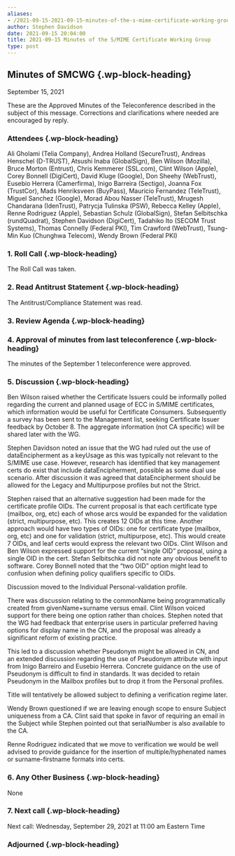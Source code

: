 ```yaml
---
aliases:
- /2021-09-15-2021-09-15-minutes-of-the-s-mime-certificate-working-group/
author: Stephen Davidson
date: 2021-09-15 20:04:00
title: 2021-09-15 Minutes of the S/MIME Certificate Working Group
type: post
---
```


## Minutes of SMCWG {.wp-block-heading}

September 15, 2021

These are the Approved Minutes of the Teleconference described in the subject of this message. Corrections and clarifications where needed are encouraged by reply.

### Attendees {.wp-block-heading}

Ali Gholami (Telia Company), Andrea Holland (SecureTrust), Andreas Henschel (D-TRUST), Atsushi Inaba (GlobalSign), Ben Wilson (Mozilla), Bruce Morton (Entrust), Chris Kemmerer (SSL.com), Clint Wilson (Apple), Corey Bonnell (DigiCert), David Kluge (Google), Don Sheehy (WebTrust), Eusebio Herrera (Camerfirma), Inigo Barreira (Sectigo), Joanna Fox (TrustCor), Mads Henriksveen (BuyPass), Mauricio Fernandez (TeleTrust), Miguel Sanchez (Google), Morad Abou Nasser (TeleTrust), Mrugesh Chandarana (IdenTrust), Patrycja Tulinska (PSW), Rebecca Kelley (Apple), Renne Rodriguez (Apple), Sebastian Schulz (GlobalSign), Stefan Selbitschka (rundQuadrat), Stephen Davidson (DigiCert), Tadahiko Ito (SECOM Trust Systems), Thomas Connelly (Federal PKI), Tim Crawford (WebTrust), Tsung-Min Kuo (Chunghwa Telecom), Wendy Brown (Federal PKI)

### 1. Roll Call {.wp-block-heading}

The Roll Call was taken.

### 2. Read Antitrust Statement {.wp-block-heading}

The Antitrust/Compliance Statement was read.

### 3. Review Agenda {.wp-block-heading}

### 4. Approval of minutes from last teleconference {.wp-block-heading}

The minutes of the September 1 teleconference were approved.

### 5. Discussion {.wp-block-heading}

Ben Wilson raised whether the Certificate Issuers could be informally polled regarding the current and planned usage of ECC in S/MIME certificates, which information would be useful for Certificate Consumers. Subsequently a survey has been sent to the Management list, seeking Certificate Issuer feedback by October 8. The aggregate information (not CA specific) will be shared later with the WG.

Stephen Davidson noted an issue that the WG had ruled out the use of dataEncipherment as a keyUsage as this was typically not relevant to the S/MIME use case. However, research has identified that key management certs do exist that include dataEncipherment, possible as some dual use scenario. After discussion it was agreed that dataEncipherment should be allowed for the Legacy and Multipurpose profiles but not the Strict.

Stephen raised that an alternative suggestion had been made for the certificate profile OIDs. The current proposal is that each certificate type (mailbox, org, etc) each of whose arcs would be expanded for the validation (strict, multipurpose, etc). This creates 12 OIDs at this time. Another approach would have two types of OIDs: one for certificate type (mailbox, org, etc) and one for validation (strict, multipurpose, etc). This would create 7 OIDs, and leaf certs would express the relevant two OIDs. Clint Wilson and Ben Wilson expressed support for the current “single OID” proposal, using a single OID in the cert. Stefan Selbitschka did not note any obvious benefit to software. Corey Bonnell noted that the “two OID” option might lead to confusion when defining policy qualifiers specific to OIDs.

Discussion moved to the Individual Personal-validation profile.

There was discussion relating to the commonName being programmatically created from givenName+surname versus email. Clint Wilson voiced support for there being one option rather than choices. Stephen noted that the WG had feedback that enterprise users in particular preferred having options for display name in the CN, and the proposal was already a significant reform of existing practice.

This led to a discussion whether Pseudonym might be allowed in CN, and an extended discussion regarding the use of Pseudonym attribute with input from Inigo Barreiro and Eusebio Herrera. Concrete guidance on the use of Pseudonym is difficult to find in standards. It was decided to retain Pseudonym in the Mailbox profiles but to drop it from the Personal profiles.

Title will tentatively be allowed subject to defining a verification regime later.

Wendy Brown questioned if we are leaving enough scope to ensure Subject uniqueness from a CA. Clint said that spoke in favor of requiring an email in the Subject while Stephen pointed out that serialNumber is also available to the CA.

Renne Rodriguez indicated that we move to verification we would be well advised to provide guidance for the insertion of multiple/hyphenated names or surname-firstname formats into certs.

### 6. Any Other Business {.wp-block-heading}

None

### 7. Next call {.wp-block-heading}

Next call: Wednesday, September 29, 2021 at 11:00 am Eastern Time

### Adjourned {.wp-block-heading}